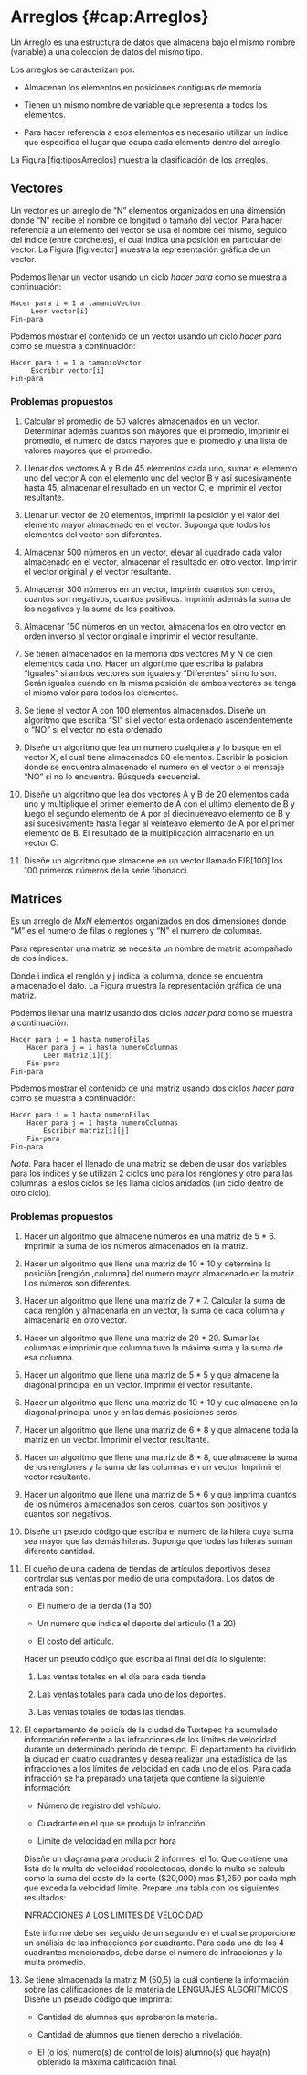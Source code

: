 Arreglos {#cap:Arreglos}
========

Un Arreglo es una estructura de datos que almacena bajo el mismo nombre
(variable) a una colección de datos del mismo tipo.

Los arreglos se caracterizan por:

-   Almacenan los elementos en posiciones contiguas de memoria

-   Tienen un mismo nombre de variable que representa a todos los
    elementos.

-   Para hacer referencia a esos elementos es necesario utilizar un
    índice que especifica el lugar que ocupa cada elemento dentro del
    arreglo.

La Figura [fig:tiposArreglos] muestra la clasificación de los arreglos.

Vectores
--------

Un vector es un arreglo de “N” elementos organizados en una dimensión
donde “N” recibe el nombre de longitud o tamaño del vector. Para hacer
referencia a un elemento del vector se usa el nombre del mismo, seguido
del índice (entre corchetes), el cual indica una posición en particular
del vector. La Figura [fig:vector] muestra la representación gráfica de
un vector.

Podemos llenar un vector usando un ciclo <span>*hacer para*</span> como
se muestra a continuación:

    Hacer para i = 1 a tamanioVector
         Leer vector[i]
    Fin-para

Podemos mostrar el contenido de un vector usando un ciclo <span>*hacer
para*</span> como se muestra a continuación:

    Hacer para i = 1 a tamanioVector
         Escribir vector[i]
    Fin-para

### Problemas propuestos

1.  Calcular el promedio de 50 valores almacenados en un vector.
    Determinar además cuantos son mayores que el promedio, imprimir el
    promedio, el numero de datos mayores que el promedio y una lista de
    valores mayores que el promedio.

2.  Llenar dos vectores A y B de 45 elementos cada uno, sumar el
    elemento uno del vector A con el elemento uno del vector B y así
    sucesivamente hasta 45, almacenar el resultado en un vector C, e
    imprimir el vector resultante.

3.  Llenar un vector de 20 elementos, imprimir la posición y el valor
    del elemento mayor almacenado en el vector. Suponga que todos los
    elementos del vector son diferentes.

4.  Almacenar 500 números en un vector, elevar al cuadrado cada valor
    almacenado en el vector, almacenar el resultado en otro vector.
    Imprimir el vector original y el vector resultante.

5.  Almacenar 300 números en un vector, imprimir cuantos son ceros,
    cuantos son negativos, cuantos positivos. Imprimir además la suma de
    los negativos y la suma de los positivos.

6.  Almacenar 150 números en un vector, almacenarlos en otro vector en
    orden inverso al vector original e imprimir el vector resultante.

7.  Se tienen almacenados en la memoria dos vectores M y N de cien
    elementos cada uno. Hacer un algoritmo que escriba la palabra
    “Iguales” si ambos vectores son iguales y “Diferentes” si no lo son.
    Serán iguales cuando en la misma posición de ambos vectores se tenga
    el mismo valor para todos los elementos.

8.  Se tiene el vector A con 100 elementos almacenados. Diseñe un
    algoritmo que escriba “SI” si el vector esta ordenado
    ascendentemente o “NO” si el vector no esta ordenado

9.  Diseñe un algoritmo que lea un numero cualquiera y lo busque en el
    vector X, el cual tiene almacenados 80 elementos. Escribir la
    posición donde se encuentra almacenado el numero en el vector o el
    mensaje “NO” si no lo encuentra. Búsqueda secuencial.

10. Diseñe un algoritmo que lea dos vectores A y B de 20 elementos cada
    uno y multiplique el primer elemento de A con el ultimo elemento de
    B y luego el segundo elemento de A por el diecinueveavo elemento de
    B y así sucesivamente hasta llegar al veinteavo elemento de A por el
    primer elemento de B. El resultado de la multiplicación almacenarlo
    en un vector C.

11. Diseñe un algoritmo que almacene en un vector llamado FIB[100] los
    100 primeros números de la serie fibonacci.

Matrices
--------

Es un arreglo de $MxN$ elementos organizados en dos dimensiones donde
“M” es el numero de filas o reglones y “N” el numero de columnas.

Para representar una matriz se necesita un nombre de matriz acompañado
de dos índices.

Donde i indica el renglón y j indica la columna, donde se encuentra
almacenado el dato. La Figura muestra la representación gráfica de una
matriz.

Podemos llenar una matriz usando dos ciclos <span>*hacer para*</span>
como se muestra a continuación:

    Hacer para i = 1 hasta numeroFilas
        Hacer para j = 1 hasta numeroColumnas
            Leer matriz[i][j]
        Fin-para
    Fin-para

Podemos mostrar el contenido de una matriz usando dos ciclos
<span>*hacer para*</span> como se muestra a continuación:

    Hacer para i = 1 hasta numeroFilas
        Hacer para j = 1 hasta numeroColumnas
            Escribir matriz[i][j]
        Fin-para
    Fin-para

<span>*Nota*</span>. Para hacer el llenado de una matriz se deben de
usar dos variables para los índices y se utilizan 2 ciclos uno para los
renglones y otro para las columnas; a estos ciclos se les llama ciclos
anidados (un ciclo dentro de otro ciclo).

### Problemas propuestos

1.  Hacer un algoritmo que almacene números en una matriz de 5 \* 6.
    Imprimir la suma de los números almacenados en la matriz.

2.  Hacer un algoritmo que llene una matriz de 10 \* 10 y determine la
    posición [renglón ,columna] del numero mayor almacenado en la
    matriz. Los números son diferentes.

3.  Hacer un algoritmo que llene una matriz de 7 \* 7. Calcular la suma
    de cada renglón y almacenarla en un vector, la suma de cada columna
    y almacenarla en otro vector.

4.  Hacer un algoritmo que llene una matriz de 20 \* 20. Sumar las
    columnas e imprimir que columna tuvo la máxima suma y la suma de esa
    columna.

5.  Hacer un algoritmo que llene una matriz de 5 \* 5 y que almacene la
    diagonal principal en un vector. Imprimir el vector resultante.

6.  Hacer un algoritmo que llene una matriz de 10 \* 10 y que almacene
    en la diagonal principal unos y en las demás posiciones ceros.

7.  Hacer un algoritmo que llene una matriz de 6 \* 8 y que almacene
    toda la matriz en un vector. Imprimir el vector resultante.

8.  Hacer un algoritmo que llene una matriz de 8 \* 8, que almacene la
    suma de los renglones y la suma de las columnas en un vector.
    Imprimir el vector resultante.

9.  Hacer un algoritmo que llene una matriz de 5 \* 6 y que imprima
    cuantos de los números almacenados son ceros, cuantos son positivos
    y cuantos son negativos.

10. Diseñe un pseudo código que escriba el numero de la hilera cuya suma
    sea mayor que las demás hileras. Suponga que todas las hileras suman
    diferente cantidad.

11. El dueño de una cadena de tiendas de artículos deportivos desea
    controlar sus ventas por medio de una computadora. Los datos de
    entrada son :

    -   El numero de la tienda (1 a 50)

    -   Un numero que indica el deporte del articulo (1 a 20)

    -   El costo del articulo.

    Hacer un pseudo código que escriba al final del día lo siguiente:

    1.  Las ventas totales en el día para cada tienda

    2.  Las ventas totales para cada uno de los deportes.

    3.  Las ventas totales de todas las tiendas.

12. El departamento de policía de la ciudad de Tuxtepec ha acumulado
    información referente a las infracciones de los límites de velocidad
    durante un determinado periodo de tiempo. El departamento ha
    dividido la ciudad en cuatro cuadrantes y desea realizar una
    estadística de las infracciones a los límites de velocidad en cada
    uno de ellos. Para cada infracción se ha preparado una tarjeta que
    contiene la siguiente información:

    -   Número de registro del vehículo.

    -   Cuadrante en el que se produjo la infracción.

    -   Limite de velocidad en milla por hora

    Diseñe un diagrama para producir 2 informes; el 1o. Que contiene una
    lista de la multa de velocidad recolectadas, donde la multa se
    calcula como la suma del costo de la corte (\$20,000) mas \$1,250
    por cada mph que exceda la velocidad limite. Prepare una tabla con
    los siguientes resultados:

    <span>INFRACCIONES A LOS LIMITES DE VELOCIDAD</span>

    Este informe debe ser seguido de un segundo en el cual se
    proporcione un análisis de las infracciones por cuadrante. Para cada
    uno de los 4 cuadrantes mencionados, debe darse el número de
    infracciones y la multa promedio.

13. Se tiene almacenada la matriz M (50,5) la cuál contiene la
    información sobre las calificaciones de la materia de LENGUAJES
    ALGORITMICOS . Diseñe un pseudo código que imprima:

    -   Cantidad de alumnos que aprobaron la materia.

    -   Cantidad de alumnos que tienen derecho a nivelación.

    -   El (o los) numero(s) de control de lo(s) alumno(s) que haya(n)
        obtenido la máxima calificación final.
